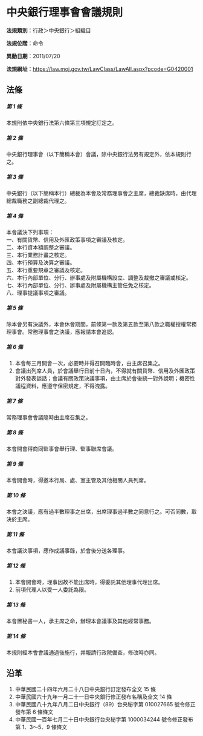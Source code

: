 # 中央銀行理事會會議規則




**法規類別**：行政＞中央銀行＞組織目

**法規位階**：命令

**異動日期**：2011/07/20  

**法規網址**：https://law.moj.gov.tw/LawClass/LawAll.aspx?pcode=G0420001



## 法條
##### 第 1 條
本規則依中央銀行法第六條第三項規定訂定之。

##### 第 2 條
中央銀行理事會（以下簡稱本會）會議，除中央銀行法另有規定外，依本規則行之。

##### 第 3 條
中央銀行（以下簡稱本行）總裁為本會及常務理事會之主席，總裁缺席時，由代理總裁職務之副總裁代理之。

##### 第 4 條
本會議決下列事項：  
一、有關貨幣、信用及外匯政策事項之審議及核定。  
二、本行資本額調整之審議。  
三、本行業務計畫之核定。  
四、本行預算及決算之審議。  
五、本行重要規章之審議及核定。  
六、本行內部單位、分行、辦事處及附屬機構設立、調整及裁撤之審議或核定。  
七、本行內部單位、分行、辦事處及附屬機構主管任免之核定。  
八、理事提議事項之審議。

##### 第 5 條
除本會另有決議外，本會休會期間，前條第一款及第五款至第八款之職權授權常務理事會。常務理事會之決議，應報請本會追認。

##### 第 6 條
1. 本會每三月開會一次，必要時并得召開臨時會，由主席召集之。
1. 會議出列席人員，於會議舉行日前十日內，不得就有關貨幣、信用及外匯政策對外發表談話；會議有關政策決議事項，由主席於會後統一對外說明；機密性議程資料，應遵守保密規定，不得洩露。

##### 第 7 條
常務理事會會議隨時由主席召集之。

##### 第 8 條
本會開會得商同監事會舉行理、監事聯席會議。

##### 第 9 條
本會開會時，得邀本行局、處、室主管及其他相關人員列席。

##### 第 10 條
本會之決議，應有過半數理事之出席，出席理事過半數之同意行之。可否同數，取決於主席。

##### 第 11 條
本會議決事項，應作成議事錄，於會後分送各理事。

##### 第 12 條
1. 本會開會時，理事因故不能出席時，得委託其他理事代理出席。
1. 前項代理人以受一人委託為限。

##### 第 13 條
本會置秘書一人，承主席之命，辦理本會議事及其他經常事務。

##### 第 14 條
本規則經本會會議通過後施行，并報請行政院備查，修改時亦同。

## 沿革
1. 中華民國二十四年六月二十八日中央銀行訂定發布全文 15 條
1. 中華民國六十九年一月二十一日中央銀行修正發布名稱及全文 14 條
1. 中華民國八十九年八月二日中央銀行（89）台央秘字第 010027665  號令修正發布第 6  條條文
1. 中華民國一百年七月二十日中央銀行台央秘字第 1000034244 號令修正發布第 1、3～5、9 條條文
